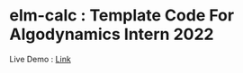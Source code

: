 # elm-calc : Template Code For Algodynamics Intern 2022

Live Demo : [Link](https://archit.goyal.gitlab.io/elm-calc/index.html)
